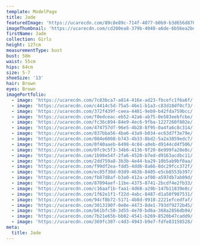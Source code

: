 ```yaml
---
template: ModelPage
title: Jade
featuredImage: 'https://ucarecdn.com/89c8e89c-714f-4077-b0b9-b3d656d8789c/'
imageThumbnail: 'https://ucarecdn.com/cd200ea8-379b-4048-a6de-6b56ea2bd740/'
firstName: Jade
collection: Girls
height: 127cm
measurementType: bust
bust: 58m
waist: 55cm
hips: 64cm
size: 5-7
shoeSize: '13'
hair: Brown
eyes: Brown
imagePortfolio:
  - image: 'https://ucarecdn.com/7c83bca7-a814-416e-ad23-fbcefc1f6a6f/'
  - image: 'https://ucarecdn.com/c4414c5d-75a5-46e1-b1a3-c83d18df0cf3/'
  - image: 'https://ucarecdn.com/372f439f-ceea-4481-9eb9-b42fda759bcc/'
  - image: 'https://ucarecdn.com/f0edceac-eb52-42a6-ab75-0e583eebfcbe/'
  - image: 'https://ucarecdn.com/fc36c894-84e9-4ec6-9fba-1227260f802e/'
  - image: 'https://ucarecdn.com/474757df-96e5-4b28-8f95-0a4fa6c8c314/'
  - image: 'https://ucarecdn.com/837bba56-4ba6-43a9-b034-ec63d7f3e79e/'
  - image: 'https://ucarecdn.com/084e6008-b743-4b33-8bd2-5a2a3859edc7/'
  - image: 'https://ucarecdn.com/0f40aaeb-6498-4c84-a0eb-d9144cd4f506/'
  - image: 'https://ucarecdn.com/0fc9c5f3-34b6-4136-9f20-8e999fa28e8c/'
  - image: 'https://ucarecdn.com/1b98e54f-2fa6-4520-b7ed-d9163acdbc11/'
  - image: 'https://ucarecdn.com/2dd759a8-3b3b-4e44-ba29-10b5ab9bf0aa/'
  - image: 'https://ucarecdn.com/f99df2ea-fdd5-4dd6-8a66-8dc29fcc372f/'
  - image: 'https://ucarecdn.com/ec85f30d-03d9-463b-8405-e5cb8553b397/'
  - image: 'https://ucarecdn.com/fb87d8af-b3a0-412a-af08-a597db7ab09d/'
  - image: 'https://ucarecdn.com/87094aef-11be-4375-8741-2bcdf4e2fb33/'
  - image: 'https://ucarecdn.com/c16aaf1b-faa1-4d68-a29b-147b11839e8c/'
  - image: 'https://ucarecdn.com/1f62e1f1-f22d-4abc-8487-d1a50f907531/'
  - image: 'https://ucarecdn.com/94cf8b72-5171-4b8d-9918-2221efcedfaf/'
  - image: 'https://ucarecdn.com/3013190f-0e0e-4473-8de1-793df9272b45/'
  - image: 'https://ucarecdn.com/b61bfc50-3d55-4e70-bd6a-368a2856db94/'
  - image: 'https://ucarecdn.com/7b21e65b-bb02-4541-b269-8520b47cadd9/'
  - image: 'https://ucarecdn.com/369fc307-c4d3-4943-b9e7-fdfe83158528/'
meta:
  title: Jade
---
```



